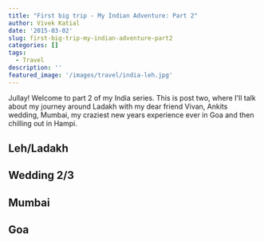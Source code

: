 ```yaml
---
title: "First big trip - My Indian Adventure: Part 2"
author: Vivek Katial
date: '2015-03-02'
slug: first-big-trip-my-indian-adventure-part2
categories: []
tags:
  - Travel
description: ''
featured_image: '/images/travel/india-leh.jpg'
---
```


Jullay! Welcome to part 2 of my India series. This is post two, where I'll talk about my journey around Ladakh with my dear friend Vivan, Ankits wedding, Mumbai, my craziest new years experience ever in Goa and then chilling out in Hampi.

## Leh/Ladakh

## Wedding 2/3

## Mumbai

## Goa